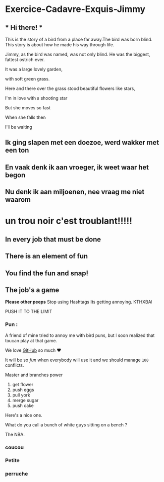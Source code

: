 # Exercice-Cadavre-Exquis-Jimmy

## * Hi there! *

This is the story of a bird from a place far away.The bird was born blind. This story is about how he made his way through life.

Jimmy, as the bird was named, was not only blind. He was the biggest, fattest ostrich ever.

It was a large lovely garden,

with soft green grass.

 Here and there over the grass stood beautiful flowers like stars,

 I'm in love with a shooting star

But she moves so fast

When she falls then

I'll be waiting

## Ik ging slapen met een doezoe, werd wakker met een ton
## En vaak denk ik aan vroeger, ik weet waar het begon
## Nu denk ik aan miljoenen, nee vraag me niet waarom


# un trou noir c'est troublant!!!!!

## In every job that must be done
## There is an element of fun
## You find the fun and snap!
## **The job's a game**

**Please other peeps** Stop using Hashtags
Its getting annoying. KTHXBAI


PUSH IT TO THE LIMIT


### Pun :

A friend of mine tried to annoy me with bird puns, but I soon realized that toucan play at that game.


We love [GitHub](https://github.com) so much :heart:

It will be so *fun* when everybody will use it and we should manage `100` conflicts.

Master and branches power

1. get flower
1. push eggs
1. pull york
1. merge sugar
1. push cake  

 Here's a nice one.

 What do you call a bunch of white guys sitting on a bench ?

 The NBA.


 ### coucou
 ### Petite
 ### perruche
